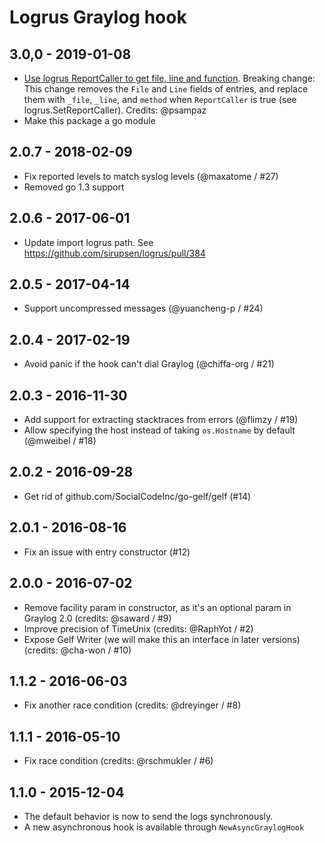 # Logrus Graylog hook

## 3.0,0 - 2019-01-08

* [Use logrus ReportCaller to get file, line and function](https://github.com/gemnasium/logrus-graylog-hook/pull/39). Breaking change: This change removes the `File` and `Line` fields of entries, and replace them with `_file`, `_line`, and `method` when `ReportCaller` is true (see logrus.SetReportCaller). Credits: @psampaz
* Make this package a go module

## 2.0.7 - 2018-02-09

* Fix reported levels to match syslog levels (@maxatome / #27)
* Removed go 1.3 support

## 2.0.6 - 2017-06-01

* Update import logrus path. See https://github.com/sirupsen/logrus/pull/384

## 2.0.5 - 2017-04-14

* Support uncompressed messages (@yuancheng-p / #24)

## 2.0.4 - 2017-02-19

* Avoid panic if the hook can't dial Graylog (@chiffa-org / #21)

## 2.0.3 - 2016-11-30

* Add support for extracting stacktraces from errors (@flimzy / #19)
* Allow specifying the host instead of taking `os.Hostname` by default (@mweibel / #18)

## 2.0.2 - 2016-09-28

* Get rid of github.com/SocialCodeInc/go-gelf/gelf (#14)

## 2.0.1 - 2016-08-16

* Fix an issue with entry constructor (#12)

## 2.0.0 - 2016-07-02

* Remove facility param in constructor, as it's an optional param in Graylog 2.0 (credits: @saward / #9)
* Improve precision of TimeUnix (credits: @RaphYot / #2)
* Expose Gelf Writer (we will make this an interface in later versions) (credits: @cha-won / #10)

## 1.1.2 - 2016-06-03

* Fix another race condition (credits: @dreyinger / #8)

## 1.1.1 - 2016-05-10

* Fix race condition (credits: @rschmukler / #6)

## 1.1.0 - 2015-12-04

* The default behavior is now to send the logs synchronously.
* A new asynchronous hook is available through `NewAsyncGraylogHook`


